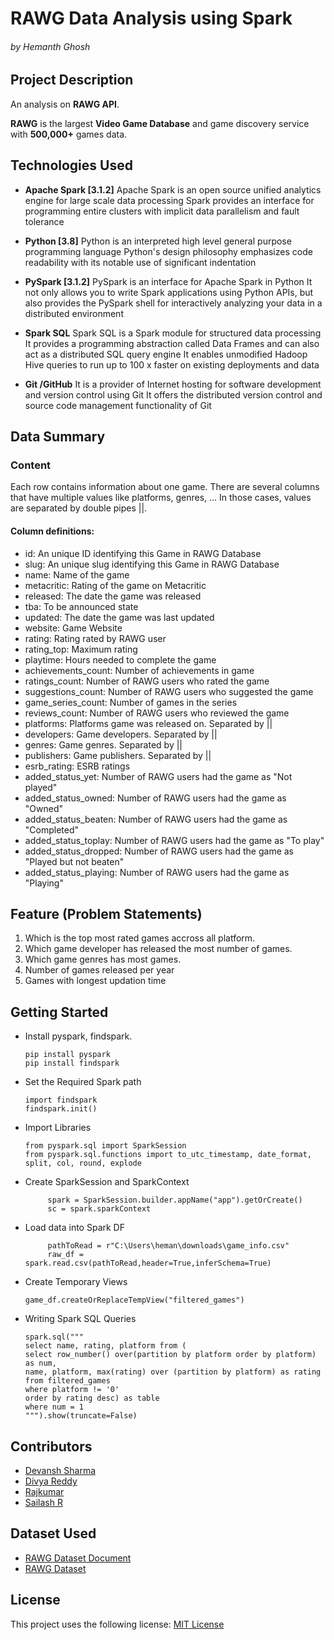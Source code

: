 # RAWG Data Analysis using Spark
###### by Hemanth Ghosh


## Project Description

An analysis on **RAWG API**.

**RAWG** is the largest **Video Game Database** and game discovery service with **500,000+** games data.



## Technologies Used


* **Apache Spark [3.1.2]** 
Apache Spark is an open source unified analytics engine for large scale data
processing Spark provides an interface for programming entire clusters with implicit data parallelism
and fault tolerance

* **Python [3.8]** 
Python is an interpreted high level general purpose programming language
Python's design philosophy emphasizes code readability with its notable use of significant
indentation

* **PySpark [3.1.2]** 
PySpark is an interface for Apache Spark in Python It not only allows you to
write Spark applications using Python APIs, but also provides the PySpark shell for interactively
analyzing your data in a distributed environment

* **Spark SQL** 
Spark SQL is a Spark module for structured data processing It provides a programming
abstraction called Data Frames and can also act as a distributed SQL query engine It enables
unmodified Hadoop Hive queries to run up to 100 x faster on existing deployments and data

* **Git /GitHub** 
It is a provider of Internet hosting for software development and version control
using Git It offers the distributed version control and source code management functionality of Git

## Data Summary

### Content

Each row contains information about one game. There are several columns that have multiple values like platforms, genres, … In those cases, values are separated by double pipes ||.

#### Column definitions:

* id: An unique ID identifying this Game in RAWG Database
* slug: An unique slug identifying this Game in RAWG Database
* name: Name of the game
* metacritic: Rating of the game on Metacritic
* released: The date the game was released
* tba: To be announced state
* updated: The date the game was last updated
* website: Game Website
* rating: Rating rated by RAWG user
* rating_top: Maximum rating
* playtime: Hours needed to complete the game
* achievements_count: Number of achievements in game
* ratings_count: Number of RAWG users who rated the game
* suggestions_count: Number of RAWG users who suggested the game
* game_series_count: Number of games in the series
* reviews_count: Number of RAWG users who reviewed the game
* platforms: Platforms game was released on. Separated by ||
* developers: Game developers. Separated by ||
* genres: Game genres. Separated by ||
* publishers: Game publishers. Separated by ||
* esrb_rating: ESRB ratings
* added_status_yet: Number of RAWG users had the game as "Not played"
* added_status_owned: Number of RAWG users had the game as "Owned"
* added_status_beaten: Number of RAWG users had the game as "Completed"
* added_status_toplay: Number of RAWG users had the game as "To play"
* added_status_dropped: Number of RAWG users had the game as "Played but not beaten"
* added_status_playing: Number of RAWG users had the game as "Playing"

## Feature (Problem Statements)

  1. Which is the top most rated games accross all platform.
  2. Which game developer has released the most number of games.
  3. Which game genres has most games.
  4. Number of games released per year 
  5. Games with longest updation time
  
## Getting Started
* Install pyspark, findspark.

      pip install pyspark
      pip install findspark
  
* Set the Required Spark path

      import findspark
      findspark.init()
      
* Import Libraries

      from pyspark.sql import SparkSession
      from pyspark.sql.functions import to_utc_timestamp, date_format, split, col, round, explode
      
*  Create SparkSession and SparkContext
      
            spark = SparkSession.builder.appName("app").getOrCreate()
            sc = spark.sparkContext

*  Load data into Spark DF
  
            pathToRead = r"C:\Users\heman\downloads\game_info.csv"
            raw_df = spark.read.csv(pathToRead,header=True,inferSchema=True)
      
* Create Temporary Views

      game_df.createOrReplaceTempView("filtered_games")
      
* Writing Spark SQL Queries
      
      spark.sql("""
      select name, rating, platform from (      
      select row_number() over(partition by platform order by platform) as num,      
      name, platform, max(rating) over (partition by platform) as rating      
      from filtered_games      
      where platform != '0'      
      order by rating desc) as table
      where num = 1
      """).show(truncate=False)
      

## Contributors
* [Devansh Sharma](https://github.com/devanshsharma-bigdata/P2-RAWG-Data-Analysis)
* [Divya Reddy](https://github.com/Divyaredd/BIG_DATA_PROJECT2)
* [Rajkumar](https://github.com/rajoffl/Analysis-on-RAWG-Dataset)
* [Sailash R](https://github.com/Sailash/Project_2)

## Dataset Used
* [RAWG Dataset Document](https://api.rawg.io/docs/)
* [RAWG Dataset](https://www.kaggle.com/jummyegg/rawg-game-dataset)

## License
This project uses the following license:
[MIT License](https://github.com/git/git-scm.com/blob/main/MIT-LICENSE.txt)
